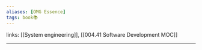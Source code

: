 ```yaml
---
aliases: [OMG Essence]
tags: book📚
---
```

links: [[System engineering]], [[004.41 Software Development MOC]]

---
